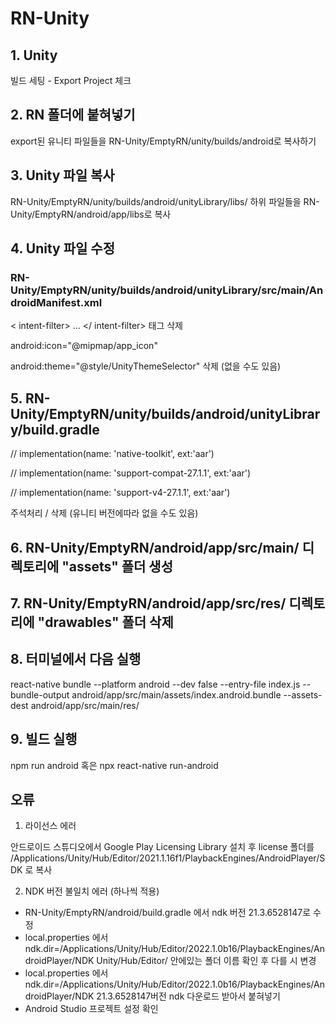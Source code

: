 # RN-Unity

## 1. Unity
빌드 세팅 - Export Project 체크

## 2. RN 폴더에 붙혀넣기
export된 유니티 파일들을 RN-Unity/EmptyRN/unity/builds/android로 복사하기

## 3. Unity 파일 복사
RN-Unity/EmptyRN/unity/builds/android/unityLibrary/libs/ 하위 파일들을 RN-Unity/EmptyRN/android/app/libs로 복사

## 4. Unity 파일 수정
### RN-Unity/EmptyRN/unity/builds/android/unityLibrary/src/main/AndroidManifest.xml

< intent-filter> ... </ intent-filter> 태그 삭제

android:icon="@mipmap/app_icon" 

android:theme="@style/UnityThemeSelector" 삭제 (없을 수도 있음)

## 5. RN-Unity/EmptyRN/unity/builds/android/unityLibrary/build.gradle

//    implementation(name: 'native-toolkit', ext:'aar')

//    implementation(name: 'support-compat-27.1.1', ext:'aar')

//    implementation(name: 'support-v4-27.1.1', ext:'aar')

주석처리 / 삭제 (유니티 버전에따라 없을 수도 있음)

## 6. RN-Unity/EmptyRN/android/app/src/main/ 디렉토리에 "assets" 폴더 생성

## 7. RN-Unity/EmptyRN/android/app/src/res/ 디렉토리에 "drawables" 폴더 삭제

## 8. 터미널에서 다음 실행
react-native bundle --platform android --dev false --entry-file index.js --bundle-output android/app/src/main/assets/index.android.bundle --assets-dest android/app/src/main/res/

## 9. 빌드 실행
npm run android 혹은 npx react-native run-android



## 오류

1. 라이선스 에러

안드로이드 스튜디오에서 Google Play Licensing Library 설치 후 license 폴더를
/Applications/Unity/Hub/Editor/2021.1.16f1/PlaybackEngines/AndroidPlayer/SDK 로 복사

2. NDK 버전 불일치 에러 (하나씩 적용)

- RN-Unity/EmptyRN/android/build.gradle 에서 ndk 버전 21.3.6528147로 수정
- local.properties 에서 ndk.dir=/Applications/Unity/Hub/Editor/2022.1.0b16/PlaybackEngines/AndroidPlayer/NDK  Unity/Hub/Editor/ 안에있는 폴더 이름 확인 후 다를 시 변경
- local.properties 에서 ndk.dir=/Applications/Unity/Hub/Editor/2022.1.0b16/PlaybackEngines/AndroidPlayer/NDK 21.3.6528147버전 ndk 다운로드 받아서 붙혀넣기
- Android Studio 프로젝트 설정 확인
